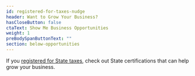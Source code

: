 ```yaml
---
id: registered-for-taxes-nudge
header: Want to Grow Your Business?
hasCloseButton: false
ctaText: Show Me Business Opportunities
weight: 1
preBodySpanButtonText: ""
section: below-opportunities
---
```


If you [registered for State taxes](/tasks/register-for-taxes), check out State certifications that can help grow your business.
